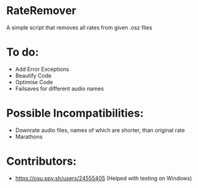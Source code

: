 # RateRemover
A simple script that removes all rates from given .osz files

# To do:
- Add Error Exceptions
- Beautify Code
- Optimise Code
- Failsaves for different audio names

# Possible Incompatibilities:
- Downrate audio files, names of which are shorter, than original rate
- Marathons

# Contributors:
- https://osu.ppy.sh/users/24555405 (Helped with testing on Windows)
